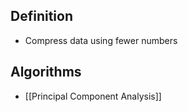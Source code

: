 ## Definition

- Compress data using fewer numbers

## Algorithms

- [[Principal Component Analysis]]